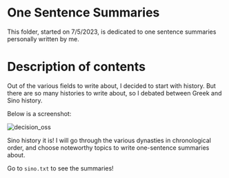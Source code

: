 # One Sentence Summaries

This folder, started on 7/5/2023, is dedicated to one sentence summaries personally written by me. 

# Description of contents 
Out of the various fields to write about, I decided to start with history. But there are so many histories
to write about, so I debated between Greek and Sino history. 

Below is a screenshot: 

![decision_oss](https://github.com/Changissnz/one_sentence_summaries/assets/41529565/fbfc0e65-adc2-4de3-af7a-63c6c5415370)

Sino history it is! I will go through the various dynasties in chronological order, and choose noteworthy topics
to write one-sentence summaries about. 

Go to `sino.txt` to see the summaries!
